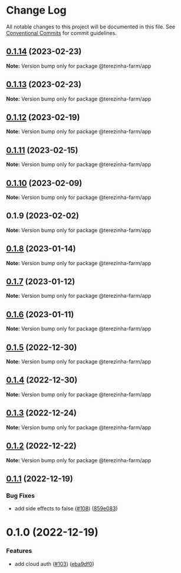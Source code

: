 # Change Log

All notable changes to this project will be documented in this file.
See [Conventional Commits](https://conventionalcommits.org) for commit guidelines.

## [0.1.14](https://github.com/ttoss/ttoss/compare/@terezinha-farm/app@0.1.13...@terezinha-farm/app@0.1.14) (2023-02-23)

**Note:** Version bump only for package @terezinha-farm/app

## [0.1.13](https://github.com/ttoss/ttoss/compare/@terezinha-farm/app@0.1.12...@terezinha-farm/app@0.1.13) (2023-02-23)

**Note:** Version bump only for package @terezinha-farm/app

## [0.1.12](https://github.com/ttoss/ttoss/compare/@terezinha-farm/app@0.1.11...@terezinha-farm/app@0.1.12) (2023-02-19)

**Note:** Version bump only for package @terezinha-farm/app

## [0.1.11](https://github.com/ttoss/ttoss/compare/@terezinha-farm/app@0.1.10...@terezinha-farm/app@0.1.11) (2023-02-15)

**Note:** Version bump only for package @terezinha-farm/app

## [0.1.10](https://github.com/ttoss/ttoss/compare/@terezinha-farm/app@0.1.9...@terezinha-farm/app@0.1.10) (2023-02-09)

**Note:** Version bump only for package @terezinha-farm/app

## 0.1.9 (2023-02-02)

**Note:** Version bump only for package @terezinha-farm/app

## [0.1.8](https://github.com/ttoss/ttoss/compare/@terezinha-farm/app@0.1.7...@terezinha-farm/app@0.1.8) (2023-01-14)

**Note:** Version bump only for package @terezinha-farm/app

## [0.1.7](https://github.com/ttoss/ttoss/compare/@terezinha-farm/app@0.1.6...@terezinha-farm/app@0.1.7) (2023-01-12)

**Note:** Version bump only for package @terezinha-farm/app

## [0.1.6](https://github.com/ttoss/ttoss/compare/@terezinha-farm/app@0.1.5...@terezinha-farm/app@0.1.6) (2023-01-11)

**Note:** Version bump only for package @terezinha-farm/app

## [0.1.5](https://github.com/ttoss/ttoss/compare/@terezinha-farm/app@0.1.4...@terezinha-farm/app@0.1.5) (2022-12-30)

**Note:** Version bump only for package @terezinha-farm/app

## [0.1.4](https://github.com/ttoss/ttoss/compare/@terezinha-farm/app@0.1.3...@terezinha-farm/app@0.1.4) (2022-12-30)

**Note:** Version bump only for package @terezinha-farm/app

## [0.1.3](https://github.com/ttoss/ttoss/compare/@terezinha-farm/app@0.1.2...@terezinha-farm/app@0.1.3) (2022-12-24)

**Note:** Version bump only for package @terezinha-farm/app

## [0.1.2](https://github.com/ttoss/ttoss/compare/@terezinha-farm/app@0.1.1...@terezinha-farm/app@0.1.2) (2022-12-22)

**Note:** Version bump only for package @terezinha-farm/app

## [0.1.1](https://github.com/ttoss/ttoss/compare/@terezinha-farm/app@0.1.0...@terezinha-farm/app@0.1.1) (2022-12-19)

### Bug Fixes

- add side effects to false ([#108](https://github.com/ttoss/ttoss/issues/108)) ([859e083](https://github.com/ttoss/ttoss/commit/859e083c2dbdb6ede32f449df9341343c6de995e))

# 0.1.0 (2022-12-19)

### Features

- add cloud auth ([#103](https://github.com/ttoss/ttoss/issues/103)) ([eba9df0](https://github.com/ttoss/ttoss/commit/eba9df065563c65db711e5615b54a08b28e645c1))
